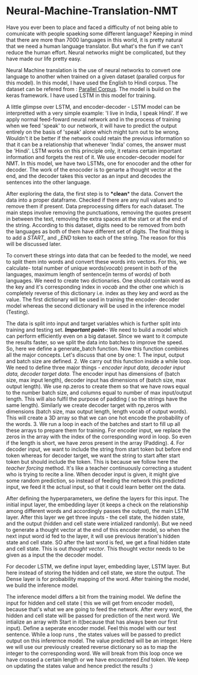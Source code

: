 # Neural-Machine-Translation-NMT

Have you ever been to place and faced a difficulty of not being able to comunicate with people spaeking some different language? 
Keeping in mind that there are more than 7000 languages in this world, it is pretty natural that we need a human language translator. But what's the fun if we can't reduce the human effort. Neural networks might be complicated, but they have made our life pretty easy.

Neural Machine translation is the use of neural networks to convert one language to another when trained on a given dataset (paralled corpus for this model). In this model, I have used the English to Hindi corpus. The dataset can be refered from : [Parallel Corpus](http://www.manythings.org/anki/). The model is build on the keras framework. I have used LSTM in this model for training.

A little glimpse over LSTM, and encoder-decoder - LSTM model can be interpretted with a very simple example: 'I live in India, I speak Hindi'. If we apply normal feed-foward neural network and in the process of training when we feed 'speak' to our network, it will have to predict the output entirely on the basis of 'speak' alone which might turn out to be wrong. Wouldn't it be better if the network could retain the previous information so that it can be a relationship that whenever 'India' comes, the answer must be 'Hindi'. LSTM works on this principle only, it retains certain important information and forgets the rest of it. We use encoder-decoder model for NMT. In this model, we have two LSTMs, one for enocoder and the other for decoder. The work of the enocoder is to genarte a thought vector at the end, and the decoder takes this vector as an input and decodes the sentences into the other language.

After exploring the data, the first step is to __*clean__* the data. Convert the data into a proper dataframe. Checked if there are any null values and to remove them if present. Data preprocessing differs for each dataset. The main steps involve removing the punctuations, removing the quotes present in between the text, removing the extra spaces at the start or at the end of the string. According to this dataset, digits need to be removed from both the languages as both of them have different set of digits. The final thing is to add a *START_* and *_END* token to each of the string. The reason for this will be discussed later.

To convert these strings into data that can be feeded to the model, we need to split them into words and convert these words into vectors. For this, we calculate- total number of  unique words(*vocab*) present in both of the languages, maximum length of sentence(in terms of words) of both languages. We need to create two dictionaries. One should contain word as the key and it's corresponding index in *vocab* and the other one which is completely reverse of this dictionary i.e. index as they key and word as the value. The first dictionary will be used in training the encoder- decoder model whereas the second dictionary will be used in the inference model (Testing). 

The data is split into input and target variables which is further split into training and testing set. __*Important point-*__: We need to build a model which can perform efficiently even on a big dataset. SInce we want to it compute the results faster, so we split the data into batches to improve the speed. So, here we define a generate_batch function. Now this function combines all the major concepts. Let's discuss that one by one: 
      1. The input, output and batch size are defined.
      2. We carry out this function inside a while loop. We need to define three major things - *encoder input data, decoder input data, decoder target data*. The encoder              input has dimensions of (batch size, max input length), decoder input has dimensions of (batch size, max output length). We use np.zeros to create them so that we            have rows equal to the number batch size, and columns equal to number of max input/output length. This will also fulfil the purpose of padding ( so the strings have          the same length). Similarly we create decoder target with np,zeros with dimensions (batch size, max output length, length vocab of output words). This will create a          3D array so that we can one hot encode the probability of the words.
      3. We run a loop in each of the batches and start to fill up all these arrays to prepare them for training. For encoder input, we replace the zeros in the array with            the index of the corresponding word in loop. So even if the length is short, we have zeros present in the array (Padding).
      4. For decoder input, we want to include the string from start token but before end token whereas for decoder target, we want the string to start after start token but          should include the token. This is because we follow here the *teacher forcing* method. It's like a teacher continuously correcting a student who is trying to recite          a line. When decoder input is given, it might give some random prediction, so instead of feeding the network this predicted input, we feed it the actual input, so            that it could learn better ont the data. 

After defining the hyperparameters, we define the layers for this input. The initial input layer, the embedding layer (it keeps a check on the relationship among different words and accordingly passes the output), the main LSTM layer. After this layer we get three inputs - the cell state, the hidden state, and the output (hidden and cell state were intialized randomly). But we need to generate a thought vector at the end of this encoder model, so when the next input word id fed to the layer, it will use previous iteration's hidden state and cell state. SO after the last word is fed, we get a final hidden state and cell state. This is out *thought vector*. This thought vector needs to be given as a input the the decoder model.

For decoder LSTM, we define input layer, embedding layer, LSTM layer. But here instead of storing the hidden and cell state, we store the output. The Dense layer is for probability mapping of the word. After training the model, we build the inference model.

The inference model differs a bit from the training model. We define the input for hidden and cell state ( this we will get from encoder model), because that's what we are going to feed the network. After every word, the hidden and cell state will be passed for prediction of the next word. We intialize an array with Start in it(because that has always been our first input). Define a seperate encoder model. Feel this model with our test sentence. While a loop runs , the states values will be passed to predict output on this inferernce model. The value predicted will be an integer. Here we will use our previously created reverse dictionary so as to map the integer to the corresponding word. We will break from this loop once we have crossed a certain length or we have encountered *End* token. We keep on updating the states value and hence predict the results :)



